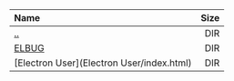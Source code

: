 |Name|Size|
|:---|---:|
|[..](../index.html)|DIR|
|[ELBUG](ELBUG/index.html)|DIR|
|[Electron User](Electron User/index.html)|DIR|
